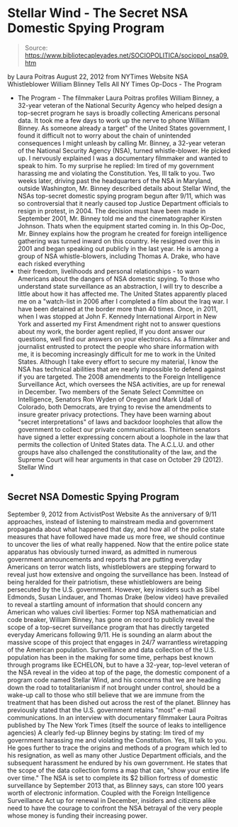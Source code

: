# Stellar Wind - The Secret NSA Domestic Spying Program

> Source: https://www.bibliotecapleyades.net/SOCIOPOLITICA/sociopol_nsa09.htm

by Laura Poitras
August 22, 2012
from
NYTimes Website
NSA Whistleblower William Blinney Tells
All
NY Times Op-Docs - The Program
- The Program -
The filmmaker Laura Poitras
profiles William Binney,
a 32-year veteran of the
National Security Agency
who helped design a
top-secret program he says
is broadly collecting
Americans personal data.
It took me a few days to work up the nerve to
phone William Binney.
As someone
already a target" of the United States government, I found it difficult
not to worry about the chain of unintended consequences I might unleash by
calling Mr. Binney, a 32-year veteran of the National Security Agency
(NSA),
turned whistle-blower.
He picked up. I nervously explained I was a
documentary filmmaker and wanted to speak to him.
To my surprise he replied:
Im tired of my government harassing me and
violating the Constitution. Yes, Ill talk to you.
Two weeks later, driving past the headquarters
of the NSA in Maryland, outside Washington, Mr. Binney described details
about
Stellar Wind, the NSAs top-secret domestic spying program begun
after 9/11, which was so controversial that it nearly caused top Justice
Department officials to
resign in
protest, in 2004.
The decision must have been made in
September 2001, Mr. Binney told me and the cinematographer Kirsten
Johnson. Thats when the equipment started coming in.
In this Op-Doc, Mr. Binney explains how the
program he created for foreign intelligence gathering was turned inward on
this country.
He resigned over this in 2001 and began
speaking out publicly in the last year. He is among a group of NSA
whistle-blowers, including Thomas A. Drake, who have each risked everything
- their freedom, livelihoods and personal relationships - to warn Americans
about the dangers of NSA domestic spying.
To those who understand state surveillance as an
abstraction, I will try to describe a little about how it has affected me.
The United States apparently placed me on a
"watch-list in 2006 after I completed a film about the Iraq war. I have
been detained at the border more than 40 times.
Once, in 2011, when I was stopped at John F.
Kennedy International Airport in New York and asserted my First Amendment
right not to answer questions about my work, the border agent replied,
If you dont answer our questions, well
find our answers on your electronics.
As a filmmaker and journalist entrusted to
protect the people who share information with me, it is becoming
increasingly difficult for me to work in the United States.
Although I take every effort to secure my
material, I know the NSA has technical abilities that are nearly
impossible to defend against if you are targeted.
The 2008 amendments to the
Foreign Intelligence Surveillance Act, which oversees the NSA
activities, are up for renewal in December.
Two members of the Senate Select Committee on
Intelligence, Senators
Ron Wyden of Oregon and Mark Udall of Colorado, both Democrats, are
trying to revise the amendments to insure greater privacy protections.
They have been warning about
"secret interpretations" of laws and backdoor loopholes that allow the
government to collect our private communications. Thirteen senators have
signed a letter expressing concern about a loophole in the law that
permits the collection of United States data.
The A.C.L.U. and other groups have also
challenged the constitutionality of the law, and the Supreme Court
will
hear arguments in that case on October 29 (2012).
Stellar Wind
-
Secret NSA Domestic Spying Program
-
September 9, 2012
from
ActivistPost Website
As the anniversary of
9/11 approaches, instead
of listening to mainstream media and government propaganda about what
happened that day, and how all of the police state measures that have
followed have made us more free, we should continue to uncover the lies of
what really happened.
Now that the entire police state apparatus has obviously turned inward, as
admitted in numerous government announcements and
reports
that are putting everyday Americans on
terror watch lists, whistleblowers are stepping forward to reveal just
how extensive and ongoing the surveillance has been.
Instead of being
heralded for their patriotism, these
whistleblowers are being persecuted by the U.S. government.
However, key insiders such as
Sibel Edmonds,
Susan Lindauer, and
Thomas Drake (below video) have prevailed to reveal a startling amount of
information that should concern any American who values civil liberties:
Former top NSA mathematician and code breaker, William Binney, has
gone on record to publicly reveal the scope of a top-secret surveillance
program that has directly targeted everyday Americans following 9/11.
He is sounding an alarm about the massive scope
of this project that engages in 24/7 warrantless wiretapping of the American
population.
Surveillance and data collection of the U.S. population has been in the
making for some time, perhaps best known through programs like
ECHELON, but to have a
32-year, top-level veteran of the NSA reveal in the
video at top of the page, the domestic
component of a program code named
Stellar Wind, and his concerns that we are
heading down the road to totalitarianism if not brought under control,
should be a wake-up call to those who still believe that we are immune from
the treatment that has been dished out across the rest of the planet.
Blinney has previously stated that the U.S. government retains "most" e-mail
communications. In an interview with documentary filmmaker Laura Poitras
published by The New York Times (itself the
source of leaks
to intelligence agencies)
A clearly fed-up Blinney begins by stating:
Im tired of my government harassing me and
violating the Constitution. Yes, Ill talk to you.
He goes further to trace the origins and methods
of a program which led to his resignation, as well as many other Justice
Department officials, and the subsequent harassment he endured by his own
government.
He states that the scope of the data collection
forms a map that can,
"show your entire life over time."
The NSA is set to complete
its $2 billion
fortress of domestic surveillance by September 2013 that, as Blinney
says, can store 100 years worth of electronic information.
Coupled with the Foreign Intelligence
Surveillance Act up for renewal in December, insiders and citizens alike
need to have the courage to confront the NSA betrayal of the very people
whose money is funding their increasing power.

